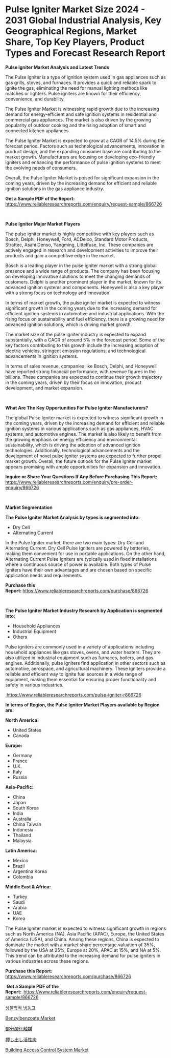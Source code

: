 <p><h1>Pulse Igniter Market Size 2024 - 2031 Global Industrial Analysis, Key Geographical Regions, Market Share, Top Key Players, Product Types and Forecast Research Report</h1></p><p><strong>Pulse Igniter Market Analysis and Latest Trends</strong></p>
<p><p>The Pulse Igniter is a type of ignition system used in gas appliances such as gas grills, stoves, and furnaces. It provides a quick and reliable spark to ignite the gas, eliminating the need for manual lighting methods like matches or lighters. Pulse igniters are known for their efficiency, convenience, and durability.</p><p>The Pulse Igniter Market is witnessing rapid growth due to the increasing demand for energy-efficient and safe ignition systems in residential and commercial gas appliances. The market is also driven by the growing popularity of outdoor cooking and the rising adoption of smart and connected kitchen appliances.</p><p>The Pulse Igniter Market is expected to grow at a CAGR of 14.5% during the forecast period. Factors such as technological advancements, innovation in product design, and the expanding consumer base are contributing to the market growth. Manufacturers are focusing on developing eco-friendly igniters and enhancing the performance of pulse ignition systems to meet the evolving needs of consumers.</p><p>Overall, the Pulse Igniter Market is poised for significant expansion in the coming years, driven by the increasing demand for efficient and reliable ignition solutions in the gas appliance industry.</p></p>
<p><strong>Get a Sample PDF of the Report:&nbsp;</strong> <a href="https://www.reliableresearchreports.com/enquiry/request-sample/866726">https://www.reliableresearchreports.com/enquiry/request-sample/866726</a></p>
<p>&nbsp;</p>
<p><strong>Pulse Igniter Major Market Players</strong></p>
<p><p>The pulse igniter market is highly competitive with key players such as Bosch, Delphi, Honeywell, Ford, ACDelco, Standard Motor Products, Strattec, Asahi Denso, Yangming, Littelfuse, Inc. These companies are actively engaged in research and development activities to improve their products and gain a competitive edge in the market.</p><p>Bosch is a leading player in the pulse igniter market with a strong global presence and a wide range of products. The company has been focusing on developing innovative solutions to meet the changing demands of customers. Delphi is another prominent player in the market, known for its advanced ignition systems and components. Honeywell is also a key player with a strong focus on technology and innovation.</p><p>In terms of market growth, the pulse igniter market is expected to witness significant growth in the coming years due to the increasing demand for efficient ignition systems in automotive and industrial applications. With the rising focus on sustainability and fuel efficiency, there is a growing need for advanced ignition solutions, which is driving market growth.</p><p>The market size of the pulse igniter industry is expected to expand substantially, with a CAGR of around 5% in the forecast period. Some of the key factors contributing to this growth include the increasing adoption of electric vehicles, stringent emission regulations, and technological advancements in ignition systems.</p><p>In terms of sales revenue, companies like Bosch, Delphi, and Honeywell have reported strong financial performance, with revenue figures in the billions. These companies are expected to continue their growth trajectory in the coming years, driven by their focus on innovation, product development, and market expansion.</p></p>
<p>&nbsp;</p>
<p><strong>What Are The Key Opportunities For Pulse Igniter Manufacturers?</strong></p>
<p><p>The global Pulse Igniter market is expected to witness significant growth in the coming years, driven by the increasing demand for efficient and reliable ignition systems in various applications such as gas appliances, HVAC systems, and automotive engines. The market is also likely to benefit from the growing emphasis on energy efficiency and environmental sustainability, which is driving the adoption of advanced ignition technologies. Additionally, technological advancements and the development of novel pulse igniter systems are expected to further propel market growth. Overall, the future outlook for the Pulse Igniter market appears promising with ample opportunities for expansion and innovation.</p></p>
<p><strong>Inquire or Share Your Questions If Any Before Purchasing This Report:</strong> <a href="https://www.reliableresearchreports.com/enquiry/pre-order-enquiry/866726">https://www.reliableresearchreports.com/enquiry/pre-order-enquiry/866726</a></p>
<p>&nbsp;</p>
<p><strong>Market Segmentation</strong></p>
<p><strong>The Pulse Igniter Market Analysis by types is segmented into:</strong></p>
<p><ul><li>Dry Cell</li><li>Alternating Current</li></ul></p>
<p><p>In the Pulse Igniter market, there are two main types: Dry Cell and Alternating Current. Dry Cell Pulse Igniters are powered by batteries, making them convenient for use in portable applications. On the other hand, Alternating Current Pulse Igniters are typically used in fixed installations where a continuous source of power is available. Both types of Pulse Igniters have their own advantages and are chosen based on specific application needs and requirements.</p></p>
<p><strong>Purchase this Report:&nbsp;</strong><a href="https://www.reliableresearchreports.com/purchase/866726">https://www.reliableresearchreports.com/purchase/866726</a></p>
<p>&nbsp;</p>
<p><strong>The Pulse Igniter Market Industry Research by Application is segmented into:</strong></p>
<p><ul><li>Household Appliances</li><li>Industrial Equipment</li><li>Others</li></ul></p>
<p><p>Pulse igniters are commonly used in a variety of applications including household appliances like gas stoves, ovens, and water heaters. They are also utilized in industrial equipment such as furnaces, boilers, and gas engines. Additionally, pulse igniters find application in other sectors such as automotive, aerospace, and agricultural machinery. These igniters provide a reliable and efficient way to ignite fuel sources in a wide range of equipment, making them essential for ensuring proper functionality and safety in various industries.</p></p>
<p><a href="https://www.reliableresearchreports.com/pulse-igniter-r866726">&nbsp;https://www.reliableresearchreports.com/pulse-igniter-r866726</a></p>
<p><strong>In terms of Region, the Pulse Igniter Market Players available by Region are:</strong></p>
<p>
    <p> <strong> North America: </strong>
        <ul>
            <li>United States</li>
            <li>Canada</li>
        </ul>
        </p> 
    <p> <strong> Europe: </strong>
        <ul>
            <li>Germany</li>
            <li>France</li>
            <li>U.K.</li>
            <li>Italy</li>
            <li>Russia</li>
        </ul>
        </p> 
    <p> <strong> Asia-Pacific: </strong>
        <ul>
            <li>China</li>
            <li>Japan</li>
            <li>South Korea</li>
            <li>India</li>
            <li>Australia</li>
            <li>China Taiwan</li>
            <li>Indonesia</li>
            <li>Thailand</li>
            <li>Malaysia</li>
        </ul>
        </p> 
    <p> <strong> Latin America: </strong>
        <ul>
            <li>Mexico</li>
            <li>Brazil</li>
            <li>Argentina Korea</li>
            <li>Colombia</li>
        </ul>
        </p> 
    <p> <strong> Middle East & Africa: </strong>
        <ul>
            <li>Turkey</li>
            <li>Saudi</li>
            <li>Arabia</li>
            <li>UAE</li>
            <li>Korea</li>
        </ul>
    </p>
    </p>
<p><p>The Pulse Igniter market is expected to witness significant growth in regions such as North America (NA), Asia Pacific (APAC), Europe, the United States of America (USA), and China. Among these regions, China is expected to dominate the market with a market share percentage valuation of 35%, followed by the USA at 25%, Europe at 20%, APAC at 15%, and NA at 5%. This trend can be attributed to the increasing demand for pulse igniters in various industries across these regions.</p></p>
<p><strong>Purchase this Report: </strong><a href="https://www.reliableresearchreports.com/purchase/866726">https://www.reliableresearchreports.com/purchase/866726</a></p>
<p>&nbsp;<strong>Get a Sample PDF of the Report:&nbsp;&nbsp;</strong><a href="https://www.reliableresearchreports.com/enquiry/request-sample/866726">https://www.reliableresearchreports.com/enquiry/request-sample/866726</a></p>
<p><strong></strong></p>
<p><p><a href="https://github.com/vskv4779xr1/Market-Research-Report-List-1/blob/main/719895028680.md">생물학적 냉동고</a></p><p><a href="https://issuu.com/reportprime-2/docs/benzylbenzoate-market-size-2030.pptx">Benzylbenzoate Market</a></p><p><a href="https://github.com/mcbeesbxa270/Market-Research-Report-List-1/blob/main/326673831230.md">部分酸化触媒</a></p><p><a href="https://github.com/ksxzwxabcuynh011/Market-Research-Report-List-1/blob/main/123442331229.md">押し出し活性炭</a></p><p><a href="https://github.com/mahnoor2003/Market-Research-Report-List-4/blob/main/building-access-control-system-market.md">Building Access Control System Market</a></p></p>
